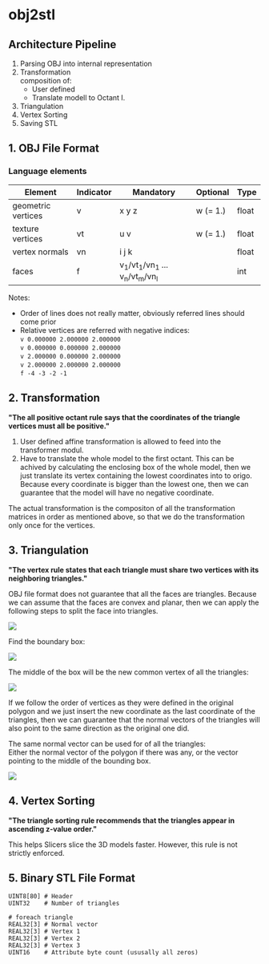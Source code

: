 # obj2stl

## Architecture Pipeline

1. Parsing OBJ into internal representation
2. Transformation <br>
    composition of:
   * User defined
   * Translate modell to Octant I.
3. Triangulation
4. Vertex Sorting
5. Saving STL

## 1. OBJ File Format

### Language elements

| Element | Indicator | Mandatory  | Optional | Type | 
|---|---|---|---|---|
|  geometric vertices | v | x y z | w (= 1.)  | float |
|  texture vertices | vt | u v | w (= 1.) | float |
|  vertex normals | vn | i j k |   | float |
|  faces | f | v<sub>1</sub>/vt<sub>1</sub>/vn<sub>1</sub> ... v<sub>n</sub>/vt<sub>m</sub>/vn<sub>l</sub> |   | int |

Notes:
- Order of lines does not really matter, obviously referred lines should come prior
- Relative vertices are referred with negative indices: <br>
```v 0.000000 2.000000 2.000000``` <br>
```v 0.000000 0.000000 2.000000``` <br>
```v 2.000000 0.000000 2.000000``` <br>
```v 2.000000 2.000000 2.000000``` <br>
```f -4 -3 -2 -1```

## 2. Transformation

**"The all positive octant rule says that the coordinates of the triangle vertices must all be positive."**

1. User defined affine transformation is allowed to feed into the transformer modul.
2. Have to translate the whole model to the first octant. This can be achived by calculating the enclosing box of the whole model, then we just translate its vertex containing the lowest coordinates into to origo. Because every coordinate is bigger than the lowest one, then we can guarantee that the model will have no negative coordinate.

The actual transformation is the compositon of all the transformation matrices in order as mentioned above, so that we do the transformation only once for the vertices.

## 3. Triangulation

**"The vertex rule states that each triangle must share two vertices with its neighboring triangles."**

OBJ file format does not guarantee that all the faces are triangles. Because we can assume that the faces are convex and planar, then we can apply the following steps to split the face into triangles.

![](./images/obj2stl-Page-1.png)

Find the boundary box:

![](./images/obj2stl-Page-2.png)

The middle of the box will be the new common vertex of all the triangles:

![](./images/obj2stl-Page-3.png)

If we follow the order of vertices as they were defined in the original polygon and we just insert the new coordinate as the last coordinate of the triangles, then we can guarantee that the normal vectors of the triangles will also point to the same direction as the original one did.

The same normal vector can be used for of all the triangles: <br> Either the normal vector of the polygon if there was any, or the vector pointing to the middle of the bounding box. 

![](./images/obj2stl-Page-4.png)

## 4. Vertex Sorting

**"The triangle sorting rule recommends that the triangles appear in ascending z-value order."**

This helps Slicers slice the 3D models faster. However, this rule is not strictly enforced.

## 5. Binary STL File Format 

```
UINT8[80] # Header
UINT32    # Number of triangles

# foreach triangle
REAL32[3] # Normal vector
REAL32[3] # Vertex 1
REAL32[3] # Vertex 2
REAL32[3] # Vertex 3
UINT16    # Attribute byte count (ususally all zeros)
```
